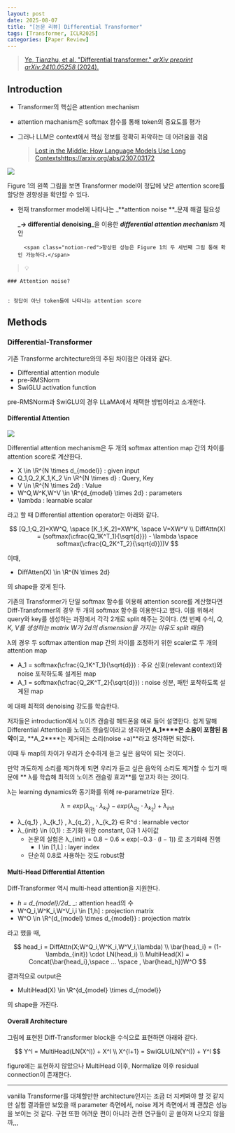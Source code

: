 ```yaml
---
layout: post
date: 2025-08-07
title: "[논문 리뷰] Differential Transformer"
tags: [Transformer, ICLR2025]
categories: [Paper Review]
---
```


> [Ye, Tianzhu, et al. "Differential transformer." ](https://arxiv.org/abs/2410.05258)[_arXiv preprint arXiv:2410.05258_](https://arxiv.org/abs/2410.05258)[ (2024).](https://arxiv.org/abs/2410.05258)



## Introduction

- Transformer의 핵심은 attention mechanism
- attention machanism은 softmax 함수를 통해 token의 중요도를 평가
- 그러나 LLM은 context에서 핵심 정보를 정확히 파악하는 데 어려움을 겪음

	> [Lost in the Middle: How Language Models Use Long Contextshttps://arxiv.org/abs/2307.03172](https://arxiv.org/abs/2307.03172)


![](https://prod-files-secure.s3.us-west-2.amazonaws.com/542b861c-36a8-4051-84e5-8804b6728dba/9083ea56-691a-4752-ae26-47f403431ac8/image.png?X-Amz-Algorithm=AWS4-HMAC-SHA256&X-Amz-Content-Sha256=UNSIGNED-PAYLOAD&X-Amz-Credential=ASIAZI2LB466RTP77BL7%2F20250922%2Fus-west-2%2Fs3%2Faws4_request&X-Amz-Date=20250922T004135Z&X-Amz-Expires=3600&X-Amz-Security-Token=IQoJb3JpZ2luX2VjEJn%2F%2F%2F%2F%2F%2F%2F%2F%2F%2FwEaCXVzLXdlc3QtMiJHMEUCIQC%2Bk5Lo8mm%2BePI6q8QINnKNxeg9W4hgAu462jlKhzGRhAIgZaTMppOr8vrc%2FXhA3m1p6X1PBF6b0DxpH%2FhC1Je8A3wq%2FwMIIhAAGgw2Mzc0MjMxODM4MDUiDM5t4n7WZMxxLGeNJircA8Zym60HLk3V8SF4OopkZNqO%2Fa26LbmqqVvQKHOM6Ixf6Dr2%2BOTWj6O3159eDz8BRcHuo1POe5rZd4Iovg5utGhZtiglnUEwPRgCYAriUlDM2NvYuIxBh%2FUSdRTqai8DFEH%2BtOKKl%2BpBbow7LA%2F3LRru9IVdRodAXVfjfUOF6NIheuHMlnrONvhAl5r1%2FJRncjXH5gqQqWTA0%2BjfM2Q52OXdQw%2FAYddHQ%2Bzt%2BQmeu3LQVt1eoxq91e2Itwn%2F%2Fbr1EMg8SLef3Oiw%2Bh%2Fvz8%2FZMeQ%2Bq9FNFYJp%2FdDq6daUyNBz1jlz2u476uyrG34ZRt5DObzEnxJRITzbb1j1nhYaVySTB2hK1SeaVRRpgUyNSp15QU4ocE9GUlPoEtnqSVFJlLjCBCGkz7ED%2BleGhgNDh6TxGoH1BOd6R8bVQiOPl0Aj2Imz2t2YMJ1TzzFGohQZNbTKgA4HOrkC3dcBGlcr2vvojoSz7l3AuiSTw%2BkGz7tvx5fQBYqXTEa3uMgwCu6in5MWE0%2Bb1zFZPwlGoq8tqGQJDo%2B%2FefA%2FNLhNZ5685Oscoq%2Ft3WsvSzfZFGM3Hcr27CP30XIXsVZrkVJH43QKgYIBBm4%2Fj4U%2BihdwGQSwCJbEr69WuSfADpENz31UML%2BxwsYGOqUBncCrgAJb8c%2BMmSJB7i%2FeDrf%2BhtHDjPj%2BdhKyyiC2BSo1j5fkKKU%2FJbaR5hPH4RznamIW2fLz%2F18Rn2yVPYeR9rEKdsQzGjFkRkHg%2F2ekwyCL0nqUwe5BWiK0czVshPa1iuKryr1yHV6tIqfzTaxUdeJEAF5%2Fjqptn8B8f3UkGVISch%2Be8958rRluz7EsBYqhcD35DtQNhj%2BDDHL3Bbv%2Fq8w%2FfRmP&X-Amz-Signature=c5da68d8a112fe2701dcc7c0f9590cf7395b3802ae529f28db26c9be35b78671&X-Amz-SignedHeaders=host&x-amz-checksum-mode=ENABLED&x-id=GetObject)


Figure 1의 왼쪽 그림을 보면 Transformer model이 정답에 낮은 attention score를 할당한 경향성을 확인할 수 있다.

- 현재 transformer model에 나타나는 _**attention noise **_문제 해결 필요성

	_**→ differential denoising**_을 이용한 _**differential attention mechanism**_ 제안


		<span class="notion-red">향상된 성능은 Figure 1의 두 세번째 그림 통해 확인 가능하다.</span>


> 💡 


	### Attention noise?


	: 정답이 아닌 token들에 나타나는 attention score



## Methods



### Differential-Transformer


기존 Transforme architecture와의 주된 차이점은 아래와 같다.

- Differential attention module
- pre-RMSNorm
- SwiGLU activation function

pre-RMSNorm과 SwiGLU의 경우 LLaMA에서 채택한 방법이라고 소개한다.



#### Differential Attention


![](https://prod-files-secure.s3.us-west-2.amazonaws.com/542b861c-36a8-4051-84e5-8804b6728dba/116d70b2-1963-4810-9167-f4c7d8a06e8f/image.png?X-Amz-Algorithm=AWS4-HMAC-SHA256&X-Amz-Content-Sha256=UNSIGNED-PAYLOAD&X-Amz-Credential=ASIAZI2LB466RTP77BL7%2F20250922%2Fus-west-2%2Fs3%2Faws4_request&X-Amz-Date=20250922T004135Z&X-Amz-Expires=3600&X-Amz-Security-Token=IQoJb3JpZ2luX2VjEJn%2F%2F%2F%2F%2F%2F%2F%2F%2F%2FwEaCXVzLXdlc3QtMiJHMEUCIQC%2Bk5Lo8mm%2BePI6q8QINnKNxeg9W4hgAu462jlKhzGRhAIgZaTMppOr8vrc%2FXhA3m1p6X1PBF6b0DxpH%2FhC1Je8A3wq%2FwMIIhAAGgw2Mzc0MjMxODM4MDUiDM5t4n7WZMxxLGeNJircA8Zym60HLk3V8SF4OopkZNqO%2Fa26LbmqqVvQKHOM6Ixf6Dr2%2BOTWj6O3159eDz8BRcHuo1POe5rZd4Iovg5utGhZtiglnUEwPRgCYAriUlDM2NvYuIxBh%2FUSdRTqai8DFEH%2BtOKKl%2BpBbow7LA%2F3LRru9IVdRodAXVfjfUOF6NIheuHMlnrONvhAl5r1%2FJRncjXH5gqQqWTA0%2BjfM2Q52OXdQw%2FAYddHQ%2Bzt%2BQmeu3LQVt1eoxq91e2Itwn%2F%2Fbr1EMg8SLef3Oiw%2Bh%2Fvz8%2FZMeQ%2Bq9FNFYJp%2FdDq6daUyNBz1jlz2u476uyrG34ZRt5DObzEnxJRITzbb1j1nhYaVySTB2hK1SeaVRRpgUyNSp15QU4ocE9GUlPoEtnqSVFJlLjCBCGkz7ED%2BleGhgNDh6TxGoH1BOd6R8bVQiOPl0Aj2Imz2t2YMJ1TzzFGohQZNbTKgA4HOrkC3dcBGlcr2vvojoSz7l3AuiSTw%2BkGz7tvx5fQBYqXTEa3uMgwCu6in5MWE0%2Bb1zFZPwlGoq8tqGQJDo%2B%2FefA%2FNLhNZ5685Oscoq%2Ft3WsvSzfZFGM3Hcr27CP30XIXsVZrkVJH43QKgYIBBm4%2Fj4U%2BihdwGQSwCJbEr69WuSfADpENz31UML%2BxwsYGOqUBncCrgAJb8c%2BMmSJB7i%2FeDrf%2BhtHDjPj%2BdhKyyiC2BSo1j5fkKKU%2FJbaR5hPH4RznamIW2fLz%2F18Rn2yVPYeR9rEKdsQzGjFkRkHg%2F2ekwyCL0nqUwe5BWiK0czVshPa1iuKryr1yHV6tIqfzTaxUdeJEAF5%2Fjqptn8B8f3UkGVISch%2Be8958rRluz7EsBYqhcD35DtQNhj%2BDDHL3Bbv%2Fq8w%2FfRmP&X-Amz-Signature=beee84506b7d6147cb4af99be6c260ad4139a9e63469376d0311e042ad62d393&X-Amz-SignedHeaders=host&x-amz-checksum-mode=ENABLED&x-id=GetObject)


Differential attention mechanism은 두 개의 softmax attention map 간의 차이를 attention score로 계산한다.

- X \in \R^{N \times d\_{model}} : given input
- Q\_1,Q\_2,K\_1,K\_2 \in \R^{N \times d} : Query, Key
- V \in \R^{N \times 2d} : Value
- W^Q,W^K,W^V \in \R^{d\_{model} \times 2d} : parameters
- \lambda : learnable scalar

라고 할 때 Differential attention operator는 아래와 같다.


$$
[Q_1;Q_2]=XW^Q, \space [K_1;K_2]=XW^K, \space V=XW^V \\
DiffAttn(X) = (softmax(\cfrac{Q_1K^T_1}{\sqrt{d}}) - \lambda \space softmax(\cfrac{Q_2K^T_2}{\sqrt{d}}))V
$$


이때,

- DiffAtten(X) \in \R^{N \times 2d}

의 shape을 갖게 된다.


기존의 Transformer가 단일 softmax 함수를 이용해 attention score를 계산했다면 Diff-Transformer의 경우 두 개의 softmax 함수를 이용한다고 했다. 이를 위해서 query와 key를 생성하는 과정에서 각각 2개로 split 해주는 것이다. <span class="notion-red">(첫 번째 수식, </span><span class="notion-red">_Q, K, V를 생성하는 matrix W가 2d의 dismension을 가지는 이유도 split 때문_</span><span class="notion-red">)</span>


 λ의 경우 두 softmax attention map 간의 차이를 조정하기 위한 scaler로 두 개의 attention map

- A\_1 = softmax(\cfrac{Q\_1K^T\_1}{\sqrt{d}}) : 주요 신호(relevant context)와 noise 포착하도록 설계된 map
- A\_1 = softmax(\cfrac{Q\_2K^T\_2}{\sqrt{d}}) : noise 성분, 패턴 포착하도록 설계된 map 

에 대해 최적의 denoising 강도를 학습한다.


저자들은 introduction에서 노이즈 캔슬링 헤드폰을 예로 들어 설명한다. 쉽게 말해 Differential Attention을 노이즈 캔슬링이라고 생각하면 **A\_1****은 소음이 포함된 음악**이고, **A\_2****는 제거되는 소리(noise +a)**라고 생각하면 되겠다. 


이때 두 map의 차이가 우리가 순수하게 듣고 싶은 음악이 되는 것이다. 


만약 과도하게 소리를 제거하게 되면 우리가 듣고 싶은 음악의 소리도 제거할 수 있기 때문에 ** λ를 학습해 최적의 노이즈 캔슬링 효과**를 얻고자 하는 것이다.


λ는 learning dynamics와 동기화를 위해 re-parametrize 된다.


$$
\lambda = exp(\lambda_{q_1} \cdot \lambda_{k_1}) - exp(\lambda_{q_2} \cdot \lambda_{k_2}) + \lambda_{init}
$$

- λ\_{q\_1} , λ\_{k\_1} , λ\_{q\_2} , λ\_{k\_2} ∈ R^d : learnable vector
- λ\_{init} \in (0,1) : 초기화 위한 constant, 0과 1 사이값
	- 논문의 실험은 λ\_{init} = 0.8 − 0.6 × exp(−0.3 · (l − 1)) 로 초기화해 진행
		- l \in [1,L] : layer index
	- 단순히 0.8로 사용하는 것도 robust함


#### **Multi-Head Differential Attention**


Diff-Transformer 역시 multi-head attention을 지원한다.

- _h = d\_{model}/2d__ _: attention head의 수
- W^Q\_i,W^K\_i,W^V\_i,i \in [1,h] : projection matrix
- W^O \in \R^{d\_{model} \times d\_{model}} : projection matrix

라고 했을 때,


$$
head_i = DiffAttn(X;W^Q_i,W^K_i,W^V_i,\lambda) \\
\bar{head_i} = (1-\lambda_{init}) \cdot LN(head_i) \\
MultiHead(X) = Concat(\bar{head_i},\space ... \space , \bar{head_h})W^O
$$


결과적으로 output은

- MultiHead(X) \in \R^{d\_{model} \times d\_{model}}

의 shape을 가진다.



#### Overall Architecture


그림에 표현된 Diff-Transformer block을 수식으로 표현하면 아래와 같다.


$$
Y^l = MultiHead(LN(X^l)) + X^l \\
X^{l+1} = SwiGLU(LN(Y^l)) + Y^l
$$


figure에는 표현하지 않았으나 MultiHead 이후, Normalize 이후 residual connection이 존재한다.


---


vanilla Transformer를 대체할만한 architecture인지는 조금 더 지켜봐야 할 것 같지만 실험 결과들만 보았을 때 parameter 측면에서, noise 제거 측면에서 꽤 괜찮은 성능을 보이는 것 같다. 구현 또한 어려운 편이 아니라 관련 연구들이 곧 쏟아져 나오지 않을까,,,

